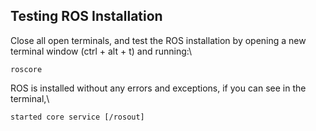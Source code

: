 
## Testing ROS Installation
 
Close all open terminals, and test the ROS installation by opening a new terminal window (ctrl + alt + t) and running:\
 
```
roscore
```
 
ROS is installed without any errors and exceptions, if you can see in the terminal,\
 
```
started core service [/rosout]
```
